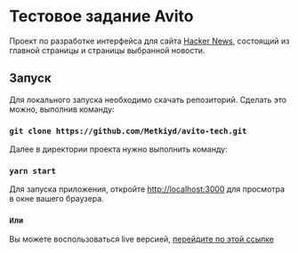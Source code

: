 # Тестовое задание Avito

Проект по разработке интерфейса для сайта [Hacker News](https://news.ycombinator.com/news),
состоящий из главной страницы и страницы выбранной новости.

## Запуск

Для локального запуска необходимо скачать репозиторий.
Сделать это можно, выполнив команду:

### `git clone https://github.com/Metkiyd/avito-tech.git`

Далее в директории проекта нужно выполнить команду:

### `yarn start`

Для запуска приложения, откройте [http://localhost:3000](http://localhost:3000) для просмотра в окне вашего браузера.

### `Или`

Вы можете воспользоваться live версией, [перейдите по этой ссылке](https://avito-tech-omvtanduy-metkiyd.vercel.app/)

